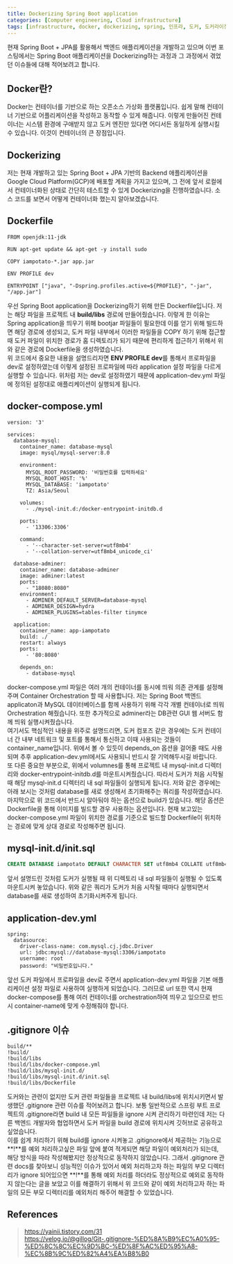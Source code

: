 ```yaml
---
title: Dockerizing Spring Boot application
categories: [Computer engineering, Cloud infrastructure]
tags: [infrastructure, docker, dockerizing, spring, 인프라, 도커, 도커라이징, 스프링]
---
```


현재 Spring Boot + JPA를 활용해서 백엔드 애플리케이션을 개발하고 있으며 이번 포스팅에서는 Spring Boot 애플리케이션을 Dockerizing하는 과정과 그 과정에서 겪었던 이슈들에 대해 적어보려고 합니다.

## Docker란?
Docker는 컨테이너를 기반으로 하는 오픈소스 가상화 플랫폼입니다. 쉽게 말해 컨테이너 기반으로 어플리케이션을 작성하고 동작할 수 있게 해줍니다. 이렇게 만들어진 컨테이너는 시스템 환경에 구애받지 않고 도커 엔진만 있다면 어디서든 동일하게 실행시킬 수 있습니다. 이것이 컨테이너의 큰 장점입니다.

## Dockerizing
저는 현재 개발하고 있는 Spring Boot + JPA 기반의 Backend 애플리케이션을 Google Cloud Platform(GCP)에 배포할 계획을 가지고 있으며, 그 전에 앞서 로컬에서 컨테이너화된 상태로 간단히 테스트할 수 있게 Dockerizing을 진행하였습니다. 소스 코드를 보면서 어떻게 컨테이너화 했는지 알아보겠습니다.

## Dockerfile
```
FROM openjdk:11-jdk

RUN apt-get update && apt-get -y install sudo

COPY iampotato-*.jar app.jar

ENV PROFILE dev

ENTRYPOINT ["java", "-Dspring.profiles.active=${PROFILE}", "-jar", "/app.jar"]
```   
    
우선 Spring Boot application을 Dockerizing하기 위해 만든 Dockerfile입니다. 저는 해당 파일을 프로젝트 내 **build/libs** 경로에 만들어줬습니다. 이렇게 한 이유는 Spring application을 띄우기 위해 bootjar 파일들이 필요한데 이를 얻기 위해 빌드하면 해당 경로에 생성되고, 도커 파일 내부에서 이러한 파일들을 COPY 하기 위해 접근할 때 도커 파일이 위치한 경로가 홈 디렉토리가 되기 때문에 편리하게 접근하기 위해서 위와 같은 경로에 Dockerfile을 생성하였습니다.   
위 코드에서 중요한 내용을 설명드리자면 **ENV PROFILE dev**를 통해서 프로파일을 dev로 설정하였는데 이렇게 설정된 프로파일에 따라 application 설정 파일을 다르게 실행할 수 있습니다. 위처럼 저는 dev로 설정하였기 때문에 application-dev.yml 파일에 정의된 설정대로 애플리케이션이 실행되게 됩니다.

## docker-compose.yml
```
version: '3'

services:
  database-mysql:
    container_name: database-mysql
    image: mysql/mysql-server:8.0

    environment:
      MYSQL_ROOT_PASSWORD: '비밀번호를 입력하세요'
      MYSQL_ROOT_HOST: '%'
      MYSQL_DATABASE: 'iampotato'
      TZ: Asia/Seoul

    volumes:
      - ./mysql-init.d:/docker-entrypoint-initdb.d

    ports:
      - '13306:3306'

    command:
      - '--character-set-server=utf8mb4'
      - '--collation-server=utf8mb4_unicode_ci'

  database-adminer:
    container_name: database-adminer
    image: adminer:latest
    ports:
      - "18080:8080"
    environment:
      - ADMINER_DEFAULT_SERVER=database-mysql
      - ADMINER_DESIGN=hydra
      - ADMINER_PLUGINS=tables-filter tinymce

  application:
    container_name: app-iampotato
    build: ./
    restart: always
    ports:
      - '80:8080'

    depends_on:
      - database-mysql
```   
   
docker-compose.yml 파일은 여러 개의 컨테이너를 동시에 띄워 의존 관계를 설정해주며 Container Orchestration 할 때 사용합니다. 저는 Spring Boot 백엔드 applicaton과 MySQL 데이터베이스를 함께 사용하기 위해 각각 개별 컨테이너로 띄워 Orchestration 해줬습니다. 또한 추가적으로 adminer라는 DB관련 GUI 웹 서버도 함께 띄워 실행시켜줬습니다.   
여기서도 핵심적인 내용을 위주로 설명드리면, 도커 컴포즈 같은 경우에는 도커 컨테이너 간 내부 네트워크 및 포트를 통해서 통신하고 이때 사용되는 것들이 container_name입니다. 위에서 볼 수 있듯이 depends_on 옵션을 걸어줄 때도 사용되며 추후 application-dev.yml에서도 사용되니 반드시 잘 기억해두시길 바랍니다.   
또 다른 중요한 부분으로, 위에서 volumnes를 통해 프로젝트 내 mysql-init.d 디렉터리와 docker-entrypoint-initdb.d를 마운트시켜줬습니다. 따라서 도커가 처음 시작될 때 해당 mysql-init.d 디렉터리 내 sql 파일들이 실행되게 됩니다. 저와 같은 경우에는 아래 보시는 것처럼 database를 새로 생성해서 초기화해주는 쿼리를 작성하였습니다. 마지막으로 위 코드에서 반드시 알아둬야 하는 옵션으로 build가 있습니다. 해당 옵션은 Dockerfile을 통해 이미지를 빌드할 경우 사용하는 옵션입니다. 현재 보고있는 docker-compose.yml 파일이 위치한 경로를 기준으로 빌드할 Dockerfile이 위치하는 경로에 맞게 상대 경로로 작성해주면 됩니다.

## mysql-init.d/init.sql
```sql
CREATE DATABASE iampotato DEFAULT CHARACTER SET utf8mb4 COLLATE utf8mb4_unicode_ci;
```   
    
앞서 설명드린 것처럼 도커가 실행될 때 위 디렉토리 내 sql 파일들이 실행될 수 있도록 마운트시켜 놓았습니다. 위와 같은 쿼리가 도커가 처음 시작될 때마다 실행되면서 database를 새로 생성하여 초기화시켜주게 됩니다.

## application-dev.yml
```
spring:
  datasource:
    driver-class-name: com.mysql.cj.jdbc.Driver
    url: jdbc:mysql://database-mysql:3306/iampotato
    username: root
    password: "비밀번호입니다."
```   
   
앞선 도커 파일에서 프로파일을 dev로 주면서 application-dev.yml 파일을 기본 애플리케이션 설정 파일로 사용하여 실행하게 되었습니다. 그러므로 url 또한 역시 현재 docker-compose를 통해 여러 컨테이너를 orchestration하여 띄우고 있으므로 반드시 container-name에 맞게 수정해줘야 합니다. 

## .gitignore 이슈
```
build/**
!build/
!build/libs
!build/libs/docker-compose.yml
!build/libs/mysql-init.d/
!build/libs/mysql-init.d/init.sql
!build/libs/Dockerfile
```   
도커와는 관련이 없지만 도커 관련 파일들을 프로젝트 내 build/libs에 위치시키면서 발생했던 .gitignore 관련 이슈를 적어보려고 합니다. 보통 일반적으로 스프링 부트 프로젝트의 .gitignore라면 build 내 모든 파일들을 ignore 시켜 관리하기 마련인데 저는 다른 백엔드 개발자와 협업하면서 도커 파일을 build 경로에 위치시켜 깃허브로 공유하고 싶었습니다.   
이를 쉽게 처리하기 위해 build를 ignore 시켜놓고 .gitignore에서 제공하는 기능으로 **!**를 예외 처리하고싶은 파일 앞에 붙여 적게되면 해당 파일이 예외처리가 되는데, 해당 방식을 따라 작성해봤지만 정상적으로 동작하지 않았습니다. 그래서 .gitignore 관련 docs를 찾아보니 성능적인 이슈가 있어서 예외 처리하고자 하는 파일의 부모 디렉터리가 ignore 되어있으면 **!**를 통해 예외 처리를 하더라도 정상적으로 예외로 동작하지 않는다는 글을 보았고 이를 해결하기 위해서 위 코드와 같이 예외 처리하고자 하는 파일의 모든 부모 디렉터리를 예외처리 해주어 해결할 수 있었습니다.   



## References
> https://yainii.tistory.com/31   
https://velog.io/@gillog/Git-.gitignore-%ED%8A%B9%EC%A0%95-%ED%8C%8C%EC%9D%BC-%ED%8F%AC%ED%95%A8-%EC%8B%9C%ED%82%A4%EA%B8%B0
